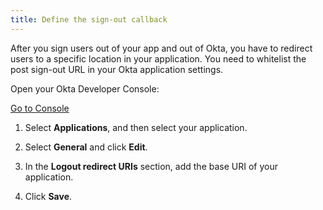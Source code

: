 ```yaml
---
title: Define the sign-out callback
---
```

After you sign users out of your app and out of Okta, you have to redirect users to a specific location in your application. You need to whitelist the post sign-out URL in your Okta application settings. 

Open your Okta Developer Console:

<a href="https://login.okta.com/" target="_blank" class="Button--blue">Go to Console</a>

1. Select **Applications**, and then select your application.

2. Select **General** and click **Edit**.

3. In the **Logout redirect URIs** section, add the base URI of your application. 

    <StackSelector snippet="addbaseuri"/>

4. Click **Save**.

<NextSectionLink/>